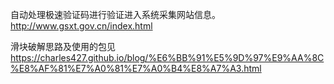 自动处理极速验证码进行验证进入系统采集网站信息。
http://www.gsxt.gov.cn/index.html

滑块破解思路及使用的包见
https://charles427.github.io/blog/%E6%BB%91%E5%9D%97%E9%AA%8C%E8%AF%81%E7%A0%81%E7%A0%B4%E8%A7%A3.html
